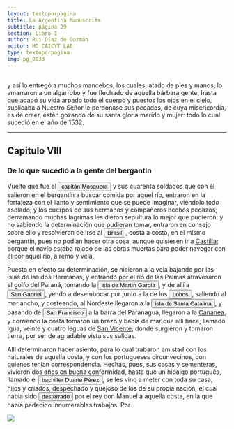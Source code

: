 ```yaml
---
layout: textoporpagina
title: La Argentina Manuscrita
subtitle: página 29
section: Libro I
author: Rui Díaz de Guzmán
editor: HD CAICYT LAB
type: textoporpagina
img: pg_0033
---
```


<div class="row">
    <div class="column">
<p>y así lo entregó a muchos mancebos, los cuales, atado de pies y manos, lo amarraron a un algarrobo y fue flechado de aquella bárbara gente, hasta que acabó su vida arpado todo el cuerpo y puestos los ojos en el cielo, suplicaba a Nuestro Señor le perdonase sus pecados, de cuya misericordia, es de creer, están gozando de su santa gloria marido y mujer: todo lo cual sucedió en el año de 1532.</p>

<hr>

<h2>Capítulo VIII</h2>
<h3>De lo que sucedió a la gente del bergantín</h3>

<p>Vuelto que fue el <button class="balloon" data-balloon-pos="up" data-balloon-length="large" data-balloon="Ruiz García Mosquera">capitán Mosquera</button> y sus cuarenta soldados que con él salieron en el bergantín a buscar comida por aquel río, entraron en la fortaleza con el llanto y sentimiento que se puede imaginar, viéndolo todo asolado; y los cuerpos de sus hermanos y compañeros hechos pedazos; derramando muchas lágrimas les dieron sepultura lo mejor que pudieron: y no sabiendo la determinación que pudieran tomar, entraron en consejo sobre ello y resolvieron de irse al <a href="https://recogito.pelagios.org/document/wzqxhk0h3vpikm/part/1/edit#bf751c4a-d4e0-438a-b37f-c8a7db6d9395" target="_blank"><button class="balloon" data-balloon-pos="up" data-balloon-length="large" data-balloon="La costa de lo que hoy es territorio brasileño fue el primer punto al que llegaron los europeos en América del Sur. La primera expedición que exploró la región fue un desprendimiento de la flota portuguesa que Vasco da Gama (c. 1460-1524) llevaba hacia oriente. Las naves dirigidas por Pedro Álvarez de Cabral (1467-1520) se alejaron excesivamente de la costa de África y terminaron en el extremo sur de actual territorio del Estado de Bahía, en que el permanecieron entre abril y mayo del año 1500. Los portugueses establecieron en la costa precarias feitorias para comerciar verzino o palo brasil con los nativos de las sociedades tupí y guaraní nativas. Recién en 1530 la corona brasileña tomaría acciones decididas para organizar la ocupación portuguesa y las actividades de explotación, cuando instaura el régimen de capitanías hereditarias que estructuraría el establecimiento colonial lusitano en brasil. Bibliografía: Johnson, H. B., &quot;Portuguese Settlement, 1500-1580&quot;, en Bethell, Leslie (ed.), Colonial Brazil, Cambridge, Cambridge University Press, 1987, pp. 1-38; Abulafia, David, El descubrimiento de la humanidad. Encuentros atlánticos en la era de Colón, Barcelona, Crítica, 2009 [2008]; Metcalf, Alida C., Go-Betweens and the Colonization of Brazil, 1500-1600, Austin, University of Texas Press, 2005; Vaz de Caminha, Pêro, Carta del descubrimiento del Brasil, Barcelona, Acantilado, 2009.">Brasil</button></a>, costa a costa, en el mismo bergantín, pues no podían hacer otra cosa, aunque quisiesen ir a <a href="https://recogito.pelagios.org/document/wzqxhk0h3vpikm/part/1/edit#e97992e9-2ca4-4346-941e-7ed5abab52a9" target="_blank">Castilla</a>; porque el navío estaba rajado de las obras muertas para poder navegar con él por aquel río, a remo y vela.</p>

<p>Puesto en efecto su determinación, se hicieron a la vela bajando por las islas de las dos Hermanas, y entrando por el río de las Palmas atravesaron el golfo del Paraná, tomando la <button class="balloon" data-balloon-pos="up" data-balloon-length="large" data-balloon="La isla del mismo nombre en el Río de la Plata.">isla de Martín García</button>, y de allí a <a href="https://recogito.pelagios.org/document/wzqxhk0h3vpikm/part/1/edit#456c0c27-c2e5-4713-9a10-91b8c1f47732" target="_blank"><button class="balloon" data-balloon-pos="up" data-balloon-length="large" data-balloon="Isla del mismo nombre en la costa uruguaya frente a Colonia.. Isla de San Gabriel en el Río de la Plata.">San Gabriel</button></a>, yendo a desembocar por junto a la de los <button class="balloon" data-balloon-pos="up" data-balloon-length="large" data-balloon="Se refiere a la isla que se encunetra al sureste de Punta del Este en Uruguay. Esta isla resultaba clave, por su colonia de lobos marinos, para el abstecimiento de los barcos que salían o entraban al Río de la Plata en su exploración temprana.">Lobos</button>, saliendo al mar ancho, y costeando, al Nordeste llegaron a la <a href="https://recogito.pelagios.org/document/wzqxhk0h3vpikm/part/1/edit#dfe67bf4-eabe-4969-b2be-5ee292936076" target="_blank"><button class="balloon" data-balloon-pos="up" data-balloon-length="large" data-balloon="Es la isla que alberga actualmente a la ciudad de Florianópolis, sobre la costa del estado de Santa Catalina. La isla fue bautizada con su nombre moderno por Sebastián Caboto, que realizó allí una larga parada de reabastecimiento de su armada antes de adentrarse a explorar el Río de la Plata.">isla de Santa Catalina</button></a>, y pasando de <button class="balloon" data-balloon-pos="up" data-balloon-length="large" data-balloon="En este caso, parecería referir a un río próximo a la isla de Santa Catalina y Cananea.">San Francisco</button> a la barra del Paranaguá, llegaron a la <a href="https://recogito.pelagios.org/document/wzqxhk0h3vpikm/part/1/edit#67f6cd28-a80f-43f9-8381-8ac9523aad19" target="_blank">Cananea</a>, y corriendo la costa tomaron un brazo y bahía de mar que allí hace, llamado Igua, veinte y cuatro leguas de <a href="https://recogito.pelagios.org/document/wzqxhk0h3vpikm/part/1/edit#636afc46-37d3-430d-83fe-f7fa1eeafbb2" target="_blank">San Vicente</a>, donde surgieron y tomaron tierra, por ser de agradable vista sus salidas.</p>

<p>Allí determinaron hacer asiento, para lo cual trabaron amistad con los naturales de aquella costa, y con los portugueses circunvecinos, con quienes tenían correspondencia. Hechas, pues, sus casas y sementeras, vivieron dos años en buena conformidad, hasta que un hidalgo portugués, llamado el <button class="balloon" data-balloon-pos="up" data-balloon-length="large" data-balloon="El famoso bachiller de Cananea, un personaje muy importante de la temprana exploración, conquista y colonización del Sur de Brasil. El Bachiller ya estaba instalado en la zona de Cananea desde principios del siglo XVI. Por supuesto el relato del encuentro del Bachiller con los sobreviviente de la historia de Lucía Miranda es ficcional. Bibliografía: Avonto, Luigi, &quot;El Bachiller de la Cananea, un misterioso 'Rey Blanco' en los albores del Brasil&quot;, en Humanidades: Revista de la Universidad de Montevideo, Año 1, núm 1, 2001, pp. 103-122; Metcalf, Alida C., Go-Betweens and the Colonization of Brazil, 1500-1600, Austin, University of Texas Press, 2005">bachiller Duarte Pérez</button>, se les vino a meter con toda su casa, hijos y criados, despechado y quejoso de los de su propia nación; el cual había sido <button class="balloon" data-balloon-pos="up" data-balloon-length="large" data-balloon="El Bachiller de Cananea seguramente era un degredado, un prisionero protugués que a cambio del perdón real decidía ir a vivir entre los nativos de las áreas de instalación y comercio portugués con el fin de fomentar los intercambios entre ambas partes.">desterrado</button> por el rey don Manuel a aquella costa, en la que había padecido innumerables trabajos. Por</p></div>

<div class="column">
<a href="{{site.baseurl}}/assets/img/argentina_manuscrita/{{page.img}}.jpg"><img src="{{site.baseurl}}/assets/img/argentina_manuscrita/{{page.img}}.jpg"></a>
</div>
</div>